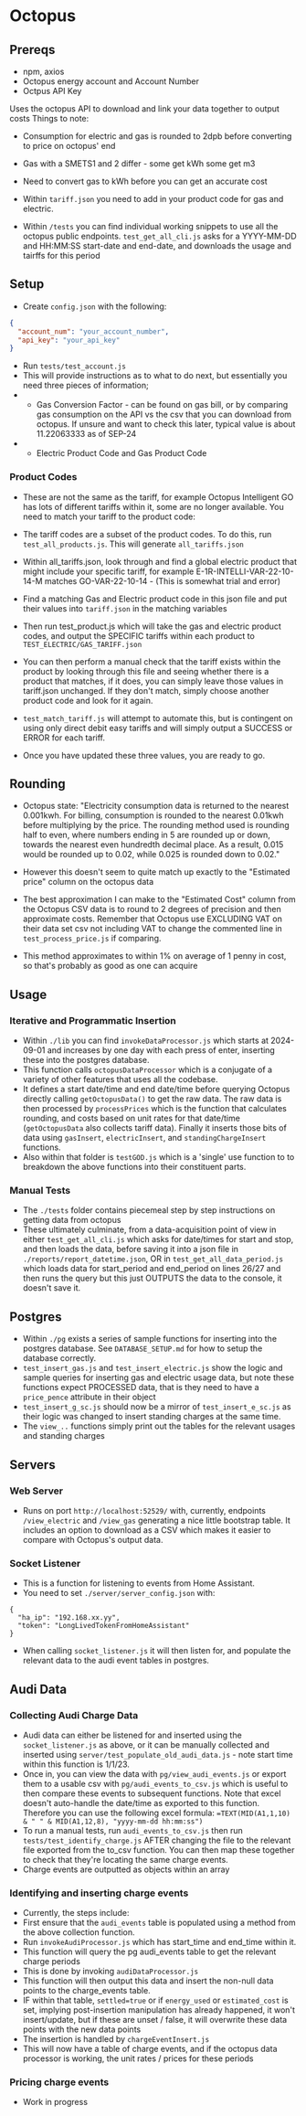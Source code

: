 # Octopus

## Prereqs
- npm, axios
- Octopus energy account and Account Number
- Octpus API Key

Uses the octopus API to download and link your data together to output costs
Things to note:
- Consumption for electric and gas is rounded to 2dpb before converting to price on octopus' end
- Gas with a SMETS1 and 2 differ - some get kWh some get m3
- Need to convert gas to kWh before you can get an accurate cost
- Within `tariff.json` you need to add in your product code for gas and electric. 

- Within `/tests` you can find individual working snippets to use all the octopus public endpoints. `test_get_all_cli.js` asks for a YYYY-MM-DD and HH:MM:SS start-date and end-date, and downloads the usage and tairffs for this period


## Setup
- Create `config.json` with the following:
```json
{
  "account_num": "your_account_number",
  "api_key": "your_api_key"
}
```
- Run `tests/test_account.js`
- This will provide instructions as to what to do next, but essentially you need three pieces of information;
- - Gas Conversion Factor - can be found on gas bill, or by comparing gas consumption on the API vs the csv that you can download from octopus. If unsure and want to check this later, typical value is about 11.22063333 as of SEP-24
- - Electric Product Code and Gas Product Code

### Product Codes
- These are not the same as the tariff, for example Octopus Intelligent GO has lots of different tariffs within it, some are no longer available. You need to match your tariff to the product code:
- The tariff codes are a subset of the product codes. To do this, run `test_all_products.js`. This will generate `all_tariffs.json`
-  Within all_tariffs.json, look through and find a global electric product that might include your specific tariff, for example E-1R-INTELLI-VAR-22-10-14-M matches GO-VAR-22-10-14 - (This is somewhat trial and error)
- Find a matching Gas and Electric product code in this json file and put their values into `tariff.json` in the matching variables
- Then run test_product.js which will take the gas and electric product codes, and output the SPECIFIC tariffs within each product to `TEST_ELECTRIC/GAS_TARIFF.json`
- You can then perform a manual check that the tariff exists within the product by looking through this file and seeing whether there is a product that matches, if it does, you can simply leave those values in tariff.json unchanged. If they don't match, simply choose another product code and look for it again.
- `test_match_tariff.js` will attempt to automate this, but is contingent on using only direct debit easy tariffs and will simply output a SUCCESS or ERROR for each tariff. 

- Once you have updated these three values, you are ready to go. 


## Rounding
- Octopus state: 
"Electricity consumption data is returned to the nearest 0.001kwh. For billing, consumption is rounded to the nearest 0.01kwh before multiplying by the price. The rounding method used is rounding half to even, where numbers ending in 5 are rounded up or down, towards the nearest even hundredth decimal place. As a result, 0.015 would be rounded up to 0.02, while 0.025 is rounded down to 0.02."
- However this doesn't seem to quite match up exactly to the "Estimated price" column on the octopus data

- The best approximation I can make to the "Estimated Cost" column from the Octopus CSV data is to round to 2 degrees of precision and then approximate costs. Remember that Octopus use EXCLUDING VAT on their data set csv not including VAT to change the commented line in `test_process_price.js` if comparing.

- This method approximates to within 1% on average of 1 penny in cost, so that's probably as good as one can acquire 


## Usage
### Iterative and Programmatic Insertion
- Within `./lib` you can find `invokeDataProcessor.js` which starts at 2024-09-01 and increases by one day with each press of enter, inserting these into the postgres database. 
- This function calls `octopusDataProcessor` which is a conjugate of a variety of other features that uses all the codebase. 
- It defines a start date/time and end date/time before querying Octopus directly calling `getOctopusData()` to get the raw data. The raw data is then processed by `processPrices` which is the function that calculates rounding, and costs  based on unit rates for that date/time (`getOctopusData` also collects tariff data). Finally it inserts those bits of data using `gasInsert`, `electricInsert`, and `standingChargeInsert` functions. 
- Also within that folder is `testGOD.js` which is a 'single' use function to to breakdown the above functions into their constituent parts. 

### Manual Tests
- The `./tests` folder contains piecemeal step by step instructions on getting data from octopus
- These ultimately culminate, from a data-acquisition point of view in either `test_get_all_cli.js` which asks for date/times for start and stop, and then loads the data, before saving it into a json file in `./reports/report_datetime.json`, OR in `test_get_all_data_period.js` which loads data for start_period and end_period on lines 26/27 and then runs the query but this just OUTPUTS the data to the console, it doesn't save it. 

## Postgres
- Within `./pg` exists a series of sample functions for inserting into the postgres database. See `DATABASE_SETUP.md` for how to setup the database correctly. 
- `test_insert_gas.js` and `test_insert_electric.js` show the logic and sample queries for inserting gas and electric usage data, but note these functions expect PROCESSED data, that is they need to have a `price_pence` attribute in their object
- `test_insert_g_sc.js` should now be a mirror of `test_insert_e_sc.js` as their logic was changed to insert standing charges at the same time. 
- The `view_..` functions simply print out the tables for the relevant usages and standing charges

## Servers
### Web Server
- Runs on port `http://localhost:52529/` with, currently, endpoints `/view_electric` and `/view_gas` generating a nice little bootstrap table. It includes an option to download as a CSV which makes it easier to compare with Octopus's output data.

### Socket Listener
- This is a function for listening to events from Home Assistant.
- You need to set `./server/server_config.json` with:
```
{
  "ha_ip": "192.168.xx.yy",
  "token": "LongLivedTokenFromHomeAssistant"
}
```
- When calling `socket_listener.js` it will then listen for, and populate the relevant data to the audi event tables in postgres. 


## Audi Data
### Collecting Audi Charge Data
- Audi data can either be listened for and inserted using the `socket_listener.js` as above, or it can be manually collected and inserted using `server/test_populate_old_audi_data.js` - note start time within this function is 1/1/23.
- Once in, you can view the data with `pg/view_audi_events.js` or export them to a usable csv with `pg/audi_events_to_csv.js` which is useful to then compare these events to subsequent functions. Note that excel doesn't auto-handle the date/time as exported to this function. Therefore you can use the following excel formula: `=TEXT(MID(A1,1,10) & " " & MID(A1,12,8), "yyyy-mm-dd hh:mm:ss")
`
- To run a manual tests, run `audi_events_to_csv.js` then run `tests/test_identify_charge.js` AFTER changing the file to the relevant file exported from the to_csv function. You can then map these together to check that they're locating the same charge events. 
- Charge events are outputted as objects within an array


### Identifying and inserting charge events
- Currently, the steps include:
- First ensure that the `audi_events` table is populated using a method from the above collection function. 
- Run `invokeAudiProcessor.js` which has start_time and end_time within it. 
- This function will query the pg audi_events table to get the relevant charge periods
- This is done by invoking `audiDataProcessor.js`
- This function will then output this data and insert the non-null data points to the charge_events table.
- IF within that table, `settled=true` or if `energy_used` or `estimated_cost` is set, implying post-insertion manipulation has already happened, it won't insert/update, but if these are unset / false, it will overwrite these data points with the new data points
- The insertion is handled by `chargeEventInsert.js`
- This will now have a table of charge events, and if the octopus data processor is working, the unit rates / prices for these periods

### Pricing charge events
- Work in progress